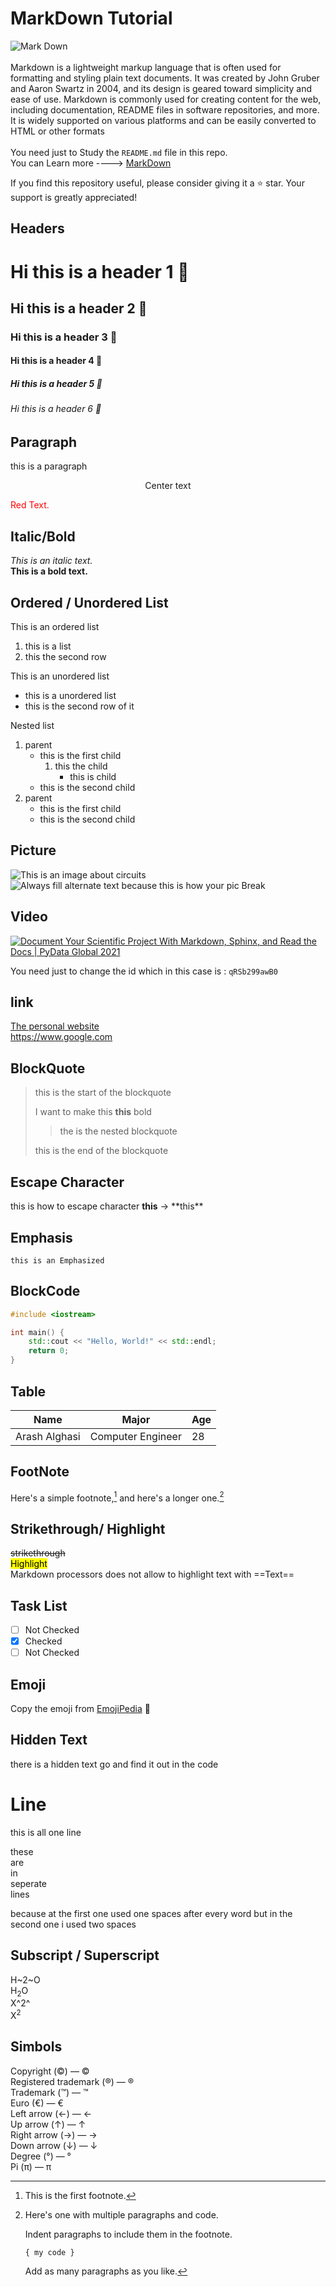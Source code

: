 # MarkDown Tutorial
![Mark Down](MarkDownBanner.png)  
<br/>
Markdown is a lightweight markup language that is often used for formatting and styling plain text documents. It was created by John Gruber and Aaron Swartz in 2004, and its design is geared toward simplicity and ease of use. Markdown is commonly used for creating content for the web, including documentation, README files in software repositories, and more. It is widely supported on various platforms and can be easily converted to HTML or other formats  <br/>
<br/>
You need just to Study the `README.md` file in this repo.  
You can Learn more  ----> [MarkDown](https://www.markdownguide.org/)  

If you find this repository useful, please consider giving it a ⭐ star. Your support is greatly appreciated!
 
## Headers
# Hi this is a header 1  👋
## Hi this is a header 2 👋
### Hi this is a header 3 👋
#### Hi this is a header 4 👋
##### Hi this is a header 5 👋
###### Hi this is a header 6 👋 

## Paragraph
this is a paragraph
<p style="text-align:center">Center text</p>  
<p style="color:red">Red Text.</p>
  
## Italic/Bold
*This is an italic text.*  
__This is a bold text.__

## Ordered / Unordered List
This is an ordered list
 1. this is a list
 2. this the second row

This is an unordered list
 - this is a unordered list
 - this is the second row of it

Nested list

 1. parent 
    - this is the first child
        1. this the child
            - this is child
    - this is the second child
1. parent 
   - this is the first child
   - this is the second child

## Picture
![This is an image about circuits](circuit.jpg)
![ Always fill alternate text because this is how your pic Break](circuits.jpg)

## Video
[![Document Your Scientific Project With Markdown, Sphinx, and Read the Docs | PyData Global 2021](https://img.youtube.com/vi/qRSb299awB0/0.jpg)](https://www.youtube.com/watch?v=qRSb299awB0)  

You need just to change the id which in this case is : `qRSb299awB0`

## link
[The personal website](https://cv.arashalghasi.me)    
<https://www.google.com>

## BlockQuote
> this is the start of the blockquote 
>
>
>
>I want to make this **this** bold
>
>>the is the nested blockquote
>
>this is the end of the blockquote

## Escape Character
this is how to escape character   **this**   -> \*\*this\*\*

## Emphasis
`this is an Emphasized`

## BlockCode
```Cpp
#include <iostream>

int main() {
    std::cout << "Hello, World!" << std::endl;
    return 0;
}


```

## Table
| Name          | Major                | Age     |
| --------      | -------              | ------- |
| Arash Alghasi | Computer Engineer    | 28      |

## FootNote
Here's a simple footnote,[^1] and here's a longer one.[^bignote]

[^1]: This is the first footnote.

[^bignote]: Here's one with multiple paragraphs and code.

    Indent paragraphs to include them in the footnote.

    `{ my code }`

    Add as many paragraphs as you like.

## Strikethrough/ Highlight
~~strikethrough~~  
<mark> Highlight </mark>  
Markdown processors does not allow to highlight text with  ==Text==

## Task List
 - [ ] Not Checked
 - [x] Checked
 - [ ] Not Checked

<!-- ### styled head line to CSS id {#id}
### styled head line to css class {.id} -->

## Emoji
Copy the emoji from [EmojiPedia](https://emojipedia.org/robot)  🤖 
## Hidden Text
there is a hidden text go and find it out in the code

[Good job you found it!]: #

<!-- this is an html comment which we can see to put it as well in the md file -->

# Line
this 
is 
all 
one 
line 

these  
are   
in  
seperate   
lines

because at the first one used one spaces after every word but in the second
one i used two spaces

## Subscript / Superscript
H~2~O  
H<sub>2</sub>O  
X^2^  
X<sup>2</sup>

## Simbols
Copyright (©) — &copy;  
Registered trademark (®) — &reg;  
Trademark (™) — &trade;  
Euro (€) — &euro;  
Left arrow (←) — &larr;  
Up arrow (↑) — &uarr;  
Right arrow (→) — &rarr;  
Down arrow (↓) — &darr;  
Degree (°) — &#176;  
Pi (π) — &#960;  